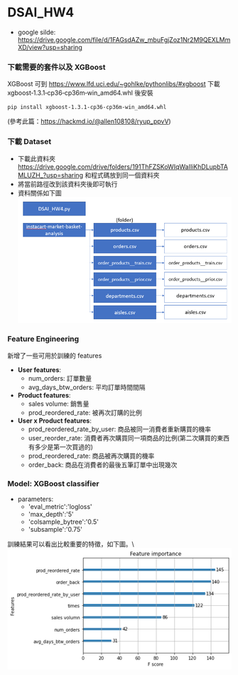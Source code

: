 # DSAI_HW4

- google silde: https://drive.google.com/file/d/1FAGsdAZw_mbuFgjZoz1Nr2M9QEXLMmXD/view?usp=sharing

### 下載需要的套件以及 XGBoost
XGBoost 可到 https://www.lfd.uci.edu/~gohlke/pythonlibs/#xgboost 下載 xgboost‑1.3.1‑cp36‑cp36m‑win_amd64.whl 後安裝

```
pip install xgboost‑1.3.1‑cp36‑cp36m‑win_amd64.whl
```
(參考此篇：https://hackmd.io/@allen108108/ryup_ppvV)


### 下載 Dataset
- 下載此資料夾 https://drive.google.com/drive/folders/191ThFZSKoWIqWaIIiKhDLupbTAMLUZH_?usp=sharing 和程式碼放到同一個資料夾
- 將當前路徑改到該資料夾後即可執行
- 資料關係如下圖
![image](https://github.com/P76094046/DSAI_HW4/blob/main/images/%E6%93%B7%E5%8F%96.PNG)

### Feature Engineering
新增了一些可用於訓練的 features
- **User features**: 
  - num_orders: 訂單數量
  - avg_days_btw_orders: 平均訂單時間間隔
- **Product features**:
  -  sales volume: 銷售量
  - prod_reordered_rate: 被再次訂購的比例
- **User x Product features**:
  - prod_reordered_rate_by_user: 商品被同一消費者重新購買的機率
  - user_reorder_rate: 消費者再次購買同一項商品的比例(第二次購買的東西有多少是第一次買過的)
  - prod_reordered_rate: 商品被再次購買的機率
  - order_back: 商品在消費者的最後五筆訂單中出現幾次

### Model: XGBoost classifier
- parameters:
  - 'eval_metric':'logloss'
  - 'max_depth':'5'
  - 'colsample_bytree':'0.5'
  - 'subsample':'0.75'  
 
訓練結果可以看出比較重要的特徵，如下圖。\\
![image](https://github.com/P76094046/DSAI_HW4/blob/main/images/%E4%B8%8B%E8%BC%89.png)



